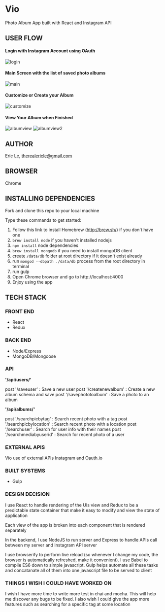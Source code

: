 # Vio
Photo Album App built with React and Instagram API

## USER FLOW

#### Login with Instagram Account using OAuth

![login](https://github.com/leeric92/vio/blob/master/images/login.png)

#### Main Screen with the list of saved photo albums
![main](https://github.com/leeric92/vio/blob/master/images/main.png)

#### Customize or Create your Album
![customize](https://github.com/leeric92/vio/blob/master/images/customize.png)


#### View Your Album when Finished
![albumview](https://github.com/leeric92/vio/blob/master/images/albumdetail.png)
![albumview2](https://github.com/leeric92/vio/blob/master/images/albumdetail2.png)

## AUTHOR
Eric Le, therealericle@gmail.com

## BROWSER
Chrome

## INSTALLING DEPENDENCIES

Fork and clone this repo to your local machine

Type these commands to get started:

1. Follow this link to install Homebrew (http://brew.sh/) if you don't have one
2. `brew install node` if you haven't installed nodejs
3. `npm install` node dependencies
4. `brew install mongodb` if you need to install mongoDB client
5. create `/data/db` folder at root directory if it doesn't exist already
6. run `mongod --dbpath ./data/db` process from the root directory in terminal
7. run gulp
8. Open Chrome browser and go to http://localhost:4000
9. Enjoy using the app


## TECH STACK

### FRONT END

- React
- Redux

### BACK END

- Node/Express
- MongoDB/Mongoose

### API

**'/api/users/'**

  post '/saveuser'         : Save a new user
  post '/createnewalbum'   : Create a new album schema and save
  post '/savephototoalbum' : Save a photo to an album 

**'/api/albums/'**

  post '/searchpicbytag'         : Search recent photo with a tag
  post '/searchpicbylocation'    : Search recent photo with a location
  post '/searchuser'             : Search for user info with their names
  post '/searchmediabyuserid'    : Search for recent photo of a user

### EXTERNAL APIS

Vio use of external APIs Instagram and Oauth.io

### BUILT SYSTEMS

- Gulp

### DESIGN DECISION

I use React to handle rendering of the UIs view and Redux to be a predictable
state container that make it easy to modify and view the state of application

Each view of the app is broken into each component that is rendered separately

In the backend, I use NodeJS to run server and Express to handle APIs call between my server and Instagram API server

I use browserify to perform live reload (so whenever I change my code, the browser is automatically refreshed, make it convenient). I use Babel to compile ES6 down to simple javascript. Gulp helps automate all these tasks and concatanate all of them into one javascript file to be served to client

### THINGS I WISH I COULD HAVE WORKED ON

I wish I have more time to write more test in chai and mocha. This will  help me discover any bugs to be fixed. I also wish I could give the app more features such as searching for a specific tag at some location



